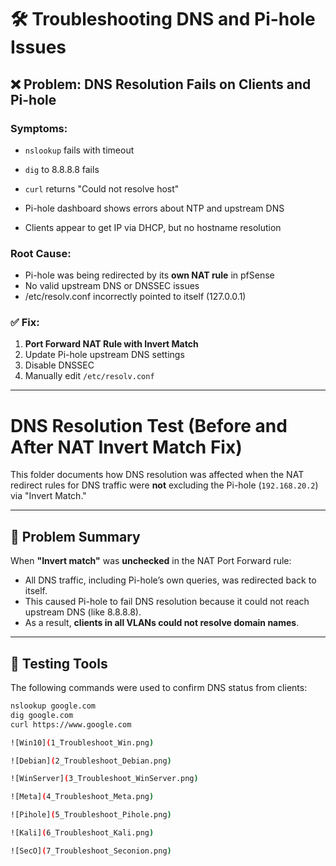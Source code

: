 # 🛠️ Troubleshooting DNS and Pi-hole Issues

## ❌ Problem: DNS Resolution Fails on Clients and Pi-hole

### Symptoms:
- `nslookup` fails with timeout
- `dig` to 8.8.8.8 fails
- `curl` returns "Could not resolve host"

- Pi-hole dashboard shows errors about NTP and upstream DNS
- Clients appear to get IP via DHCP, but no hostname resolution

### Root Cause:
- Pi-hole was being redirected by its **own NAT rule** in pfSense
- No valid upstream DNS or DNSSEC issues
- /etc/resolv.conf incorrectly pointed to itself (127.0.0.1)

### ✅ Fix:
1. **Port Forward NAT Rule with Invert Match**
2. Update Pi-hole upstream DNS settings
3. Disable DNSSEC
4. Manually edit `/etc/resolv.conf`

---

# DNS Resolution Test (Before and After NAT Invert Match Fix)

This folder documents how DNS resolution was affected when the NAT redirect rules for DNS traffic were **not** excluding the Pi-hole (`192.168.20.2`) via "Invert Match."

---

## 🔧 Problem Summary

When **"Invert match"** was **unchecked** in the NAT Port Forward rule:

- All DNS traffic, including Pi-hole’s own queries, was redirected back to itself.
- This caused Pi-hole to fail DNS resolution because it could not reach upstream DNS (like 8.8.8.8).
- As a result, **clients in all VLANs could not resolve domain names**.

---

## 🧪 Testing Tools

The following commands were used to confirm DNS status from clients:

```bash
nslookup google.com
dig google.com
curl https://www.google.com

![Win10](1_Troubleshoot_Win.png)

![Debian](2_Troubleshoot_Debian.png)

![WinServer](3_Troubleshoot_WinServer.png)

![Meta](4_Troubleshoot_Meta.png)

![Pihole](5_Troubleshoot_Pihole.png)

![Kali](6_Troubleshoot_Kali.png)

![SecO](7_Troubleshoot_Seconion.png)
